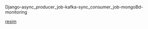 Django-async_producer_job-kafka-sync_consumer_job-mongoBd-monitoring

[resim](https://github.com/BilalAlpaslan/django-kafka-docker/blob/master/DevOps.png)
